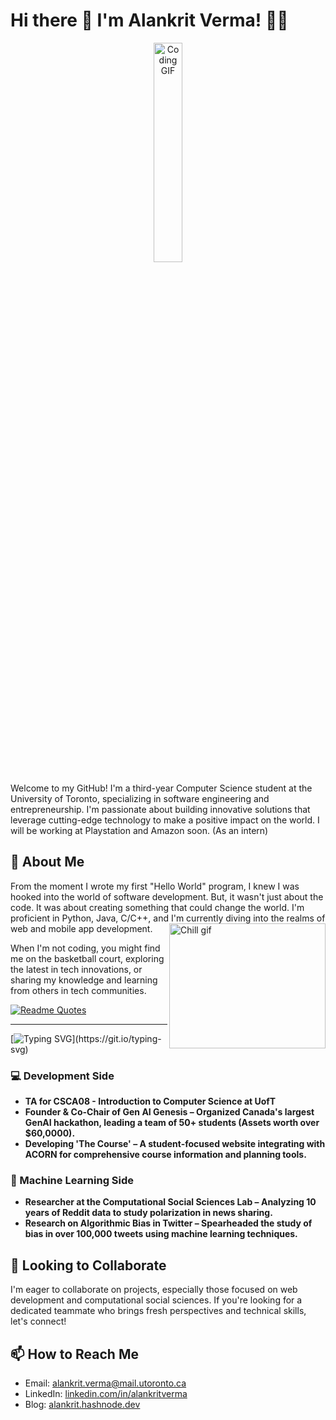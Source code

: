 # Hi there 👋 I'm Alankrit Verma! 👨‍💻

<p align="center">
  <img src="https://media.giphy.com/media/Cmr1OMJ2FN0B2/giphy.gif" alt="Coding GIF" width="30%">
</p>

Welcome to my GitHub! I'm a third-year Computer Science student at the University of Toronto, specializing in software engineering and entrepreneurship. I'm passionate about building innovative solutions that leverage cutting-edge technology to make a positive impact on the world.
I will be working at Playstation and Amazon soon. (As an intern)

## 👀 About Me

From the moment I wrote my first "Hello World" program, I knew I was hooked into the world of software development. But, it wasn't just about the code. It was about creating something that could change the world. I'm proficient in Python, Java, C/C++, and I'm currently diving into the realms of web and mobile app development. <img alt="Chill gif" align="right" src="https://cdn.shopify.com/s/files/1/0578/3696/1997/t/9/assets/lofiboy.gif?v=103461765217895835051680702279" width="250" height="200" />

When I'm not coding, you might find me on the basketball court, exploring the latest in tech innovations, or sharing my knowledge and learning from others in tech communities.

[![Readme Quotes](https://quotes-github-readme.vercel.app/api?quote=I+like+my+coffee+how+I+like+my+code:+Constantly+refilling+and+refactoring&type=horizontal&theme=catppuccin_mocha&border=true)](https://github.com/piyushsuthar/github-readme-quotes)

---

[![Typing SVG](https://readme-typing-svg.herokuapp.com?font=Pixelify+Sans&size=35&pause=1000&color=a66dc7&center=true&vCenter=true&repeat=false&random=false&width=435&lines=What+I+have+been+up+to...)](https://git.io/typing-svg)

### 💻 Development Side
- **TA for CSCA08 - Introduction to Computer Science at UofT**
- **Founder & Co-Chair of Gen AI Genesis – Organized Canada's largest GenAI hackathon, leading a team of 50+ students (Assets worth over $60,0000).**
- **Developing 'The Course' – A student-focused website integrating with ACORN for comprehensive course information and planning tools.**

### 🤖 Machine Learning Side
- **Researcher at the Computational Social Sciences Lab – Analyzing 10 years of Reddit data to study polarization in news sharing.**
- **Research on Algorithmic Bias in Twitter – Spearheaded the study of bias in over 100,000 tweets using machine learning techniques.**

## 💞️ Looking to Collaborate

I'm eager to collaborate on projects, especially those focused on web development and computational social sciences. If you're looking for a dedicated teammate who brings fresh perspectives and technical skills, let's connect!

## 📫 How to Reach Me

- Email: alankrit.verma@mail.utoronto.ca
- LinkedIn: [linkedin.com/in/alankritverma](https://linkedin.com/in/alankritverma)
- Blog: [alankrit.hashnode.dev](https://alankrit.hashnode.dev/)
